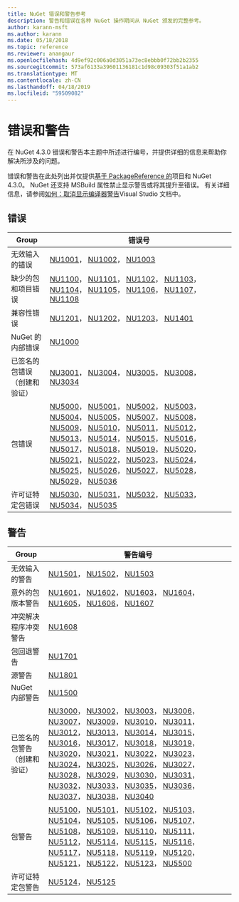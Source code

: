```yaml
---
title: NuGet 错误和警告参考
description: 警告和错误在各种 NuGet 操作期间从 NuGet 颁发的完整参考。
author: karann-msft
ms.author: karann
ms.date: 05/18/2018
ms.topic: reference
ms.reviewer: anangaur
ms.openlocfilehash: 4d9ef92c006a0d3051a73ec8ebbb0f72bb2b2355
ms.sourcegitcommit: 573af6133a39601136181c1d98c09303f51a1ab2
ms.translationtype: MT
ms.contentlocale: zh-CN
ms.lasthandoff: 04/18/2019
ms.locfileid: "59509082"
---
```

# <a name="errors-and-warnings"></a>错误和警告

在 NuGet 4.3.0 错误和警告本主题中所述进行编号，并提供详细的信息来帮助你解决所涉及的问题。

错误和警告在此处列出并仅提供[基于 PackageReference 的](../consume-packages/package-references-in-project-files.md)项目和 NuGet 4.3.0。 NuGet 还支持 MSBuild 属性禁止显示警告或将其提升至错误。 有关详细信息，请参阅[如何：取消显示编译器警告](/visualstudio/ide/how-to-suppress-compiler-warnings)Visual Studio 文档中。

## <a name="errors"></a>错误

| Group | 错误号 |
| --- | --- |
| 无效输入的错误 | [NU1001](./errors-and-warnings/NU1001.md)， [NU1002](./errors-and-warnings/NU1002.md)， [NU1003](./errors-and-warnings/NU1003.md) |
| 缺少的包和项目错误 | [NU1100](./errors-and-warnings/NU1100.md)， [NU1101](./errors-and-warnings/NU1101.md)， [NU1102](./errors-and-warnings/NU1102.md)， [NU1103](./errors-and-warnings/NU1103.md)， [NU1104](./errors-and-warnings/NU1104.md)， [NU1105](./errors-and-warnings/NU1105.md)， [NU1106](./errors-and-warnings/NU1106.md)， [NU1107](./errors-and-warnings/NU1107.md)， [NU1108](./errors-and-warnings/NU1108.md) |
| 兼容性错误 | [NU1201](./errors-and-warnings/NU1201.md)， [NU1202](./errors-and-warnings/NU1202.md)， [NU1203](./errors-and-warnings/NU1203.md)， [NU1401](./errors-and-warnings/NU1401.md) |
| NuGet 的内部错误 | [NU1000](./errors-and-warnings/NU1000.md) |
| 已签名的包错误 （创建和验证） | [NU3001](./errors-and-warnings/NU3001.md)， [NU3004](./errors-and-warnings/NU3004.md)， [NU3005](./errors-and-warnings/NU3005.md)， [NU3008](./errors-and-warnings/NU3008.md)， [NU3034](./errors-and-warnings/NU3034.md)|
| 包错误 | [NU5000](./errors-and-warnings/NU5000.md)， [NU5001](./errors-and-warnings/NU5001.md)， [NU5002](./errors-and-warnings/NU5002.md)， [NU5003](./errors-and-warnings/NU5003.md)， [NU5004](./errors-and-warnings/NU5004.md)， [NU5005](./errors-and-warnings/NU5005.md)， [NU5007](./errors-and-warnings/NU5007.md)， [NU5008](./errors-and-warnings/NU5008.md)， [NU5009](./errors-and-warnings/NU5009.md)， [NU5010](./errors-and-warnings/NU5010.md)， [NU5011](./errors-and-warnings/NU5011.md)， [NU5012](./errors-and-warnings/NU5012.md)， [NU5013](./errors-and-warnings/NU5013.md)， [NU5014](./errors-and-warnings/NU5014.md)， [NU5015](./errors-and-warnings/NU5015.md)， [NU5016](./errors-and-warnings/NU5016.md)， [NU5017](./errors-and-warnings/NU5017.md)， [NU5018](./errors-and-warnings/NU5018.md)， [NU5019](./errors-and-warnings/NU5019.md)， [NU5020](./errors-and-warnings/NU5020.md)， [NU5021](./errors-and-warnings/NU5021.md)， [NU5022](./errors-and-warnings/NU5022.md)， [NU5023](./errors-and-warnings/NU5023.md)， [NU5024](./errors-and-warnings/NU5024.md)， [NU5025](./errors-and-warnings/NU5025.md)， [NU5026](./errors-and-warnings/NU5026.md)， [NU5027](./errors-and-warnings/NU5027.md)， [NU5028](./errors-and-warnings/NU5028.md)， [NU5029](./errors-and-warnings/NU5029.md)， [NU5036](./errors-and-warnings/NU5036.md)
| 许可证特定包错误 | [NU5030](./errors-and-warnings/NU5030.md)， [NU5031](./errors-and-warnings/NU5031.md)， [NU5032](./errors-and-warnings/NU5032.md)， [NU5033](./errors-and-warnings/NU5033.md)， [NU5034](./errors-and-warnings/NU5034.md)， [NU5035](./errors-and-warnings/NU5035.md)

## <a name="warnings"></a>警告

| Group | 警告编号 |
| --- | --- |
| 无效输入的警告 | [NU1501](./errors-and-warnings/NU1501.md)， [NU1502](./errors-and-warnings/NU1502.md)， [NU1503](./errors-and-warnings/NU1503.md) |
| 意外的包版本警告 | [NU1601](./errors-and-warnings/NU1601.md)， [NU1602](./errors-and-warnings/NU1602.md)， [NU1603](./errors-and-warnings/NU1603.md)， [NU1604](./errors-and-warnings/NU1604.md)， [NU1605](./errors-and-warnings/NU1605.md)， [NU1606](./errors-and-warnings/NU1108.md)， [NU1607](./errors-and-warnings/NU1107.md) |
| 冲突解决程序冲突警告 | [NU1608](./errors-and-warnings/NU1608.md) |
| 包回退警告 | [NU1701](./errors-and-warnings/NU1701.md) |
| 源警告 | [NU1801](./errors-and-warnings/NU1801.md) |
| NuGet 内部警告 | [NU1500](./errors-and-warnings/NU1500.md) |
| 已签名的包警告 （创建和验证） | [NU3000](./errors-and-warnings/NU3000.md)， [NU3002](./errors-and-warnings/NU3002.md)， [NU3003](./errors-and-warnings/NU3003.md)， [NU3006](./errors-and-warnings/NU3006.md)， [NU3007](./errors-and-warnings/NU3007.md)， [NU3009](./errors-and-warnings/NU3009.md)， [NU3010](./errors-and-warnings/NU3010.md)， [NU3011](./errors-and-warnings/NU3011.md)， [NU3012](./errors-and-warnings/NU3012.md)， [NU3013](./errors-and-warnings/NU3013.md)， [NU3014](./errors-and-warnings/NU3014.md)， [NU3015](./errors-and-warnings/NU3015.md)， [NU3016](./errors-and-warnings/NU3016.md)， [NU3017](./errors-and-warnings/NU3017.md)， [NU3018](./errors-and-warnings/NU3018.md)， [NU3019](./errors-and-warnings/NU3019.md)， [NU3020](./errors-and-warnings/NU3020.md)， [NU3021](./errors-and-warnings/NU3021.md)， [NU3022](./errors-and-warnings/NU3022.md)， [NU3023](./errors-and-warnings/NU3023.md)， [NU3024](./errors-and-warnings/NU3024.md)， [NU3025](./errors-and-warnings/NU3025.md)， [NU3026](./errors-and-warnings/NU3026.md)， [NU3027](./errors-and-warnings/NU3027.md)， [NU3028](./errors-and-warnings/NU3028.md)， [NU3029](./errors-and-warnings/NU3029.md)， [NU3030](./errors-and-warnings/NU3030.md)， [NU3031](./errors-and-warnings/NU3031.md)， [NU3032](./errors-and-warnings/NU3032.md)， [NU3033](./errors-and-warnings/NU3033.md)， [NU3035](./errors-and-warnings/NU3035.md)， [NU3036](./errors-and-warnings/NU3036.md)， [NU3037](./errors-and-warnings/NU3037.md)， [NU3038](./errors-and-warnings/NU3038.md)， [NU3040](./errors-and-warnings/NU3040.md) |
| 包警告 | [NU5100](./errors-and-warnings/NU5100.md)， [NU5101](./errors-and-warnings/NU5101.md)， [NU5102](./errors-and-warnings/NU5102.md)， [NU5103](./errors-and-warnings/NU5103.md)， [NU5104](./errors-and-warnings/NU5104.md)， [NU5105](./errors-and-warnings/NU5105.md)， [NU5106](./errors-and-warnings/NU5106.md)， [NU5107](./errors-and-warnings/NU5107.md)， [NU5108](./errors-and-warnings/NU5108.md)， [NU5109](./errors-and-warnings/NU5109.md)， [NU5110](./errors-and-warnings/NU5110.md)， [NU5111](./errors-and-warnings/NU5111.md)， [NU5112](./errors-and-warnings/NU5112.md)， [NU5114](./errors-and-warnings/NU5114.md)， [NU5115](./errors-and-warnings/NU5115.md)， [NU5116](./errors-and-warnings/NU5116.md)， [NU5117](./errors-and-warnings/NU5117.md)， [NU5118](./errors-and-warnings/NU5118.md)， [NU5119](./errors-and-warnings/NU5119.md)， [NU5120](./errors-and-warnings/NU5120.md)， [NU5121](./errors-and-warnings/NU5121.md)， [NU5122](./errors-and-warnings/NU5122.md)， [NU5123](./errors-and-warnings/NU5123.md)， [NU5500](./errors-and-warnings/NU5500.md)
| 许可证特定包警告 | [NU5124](./errors-and-warnings/NU5124.md)， [NU5125](./errors-and-warnings/NU5125.md)